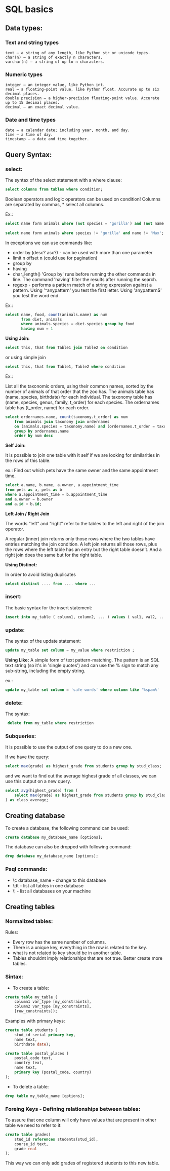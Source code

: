 # SQL basics 

## Data types:

### Text and string types

    text — a string of any length, like Python str or unicode types.
    char(n) — a string of exactly n characters.
    varchar(n) — a string of up to n characters.

### Numeric types
    integer — an integer value, like Python int.
    real — a floating-point value, like Python float. Accurate up to six decimal places.
    double precision — a higher-precision floating-point value. Accurate up to 15 decimal places.
    decimal — an exact decimal value.

### Date and time types
    date — a calendar date; including year, month, and day.
    time — a time of day.
    timestamp — a date and time together.


## Query Syntax:

### select: 
The syntax of the select statement with a where clause:

```sql
select columns from tables where condition;
```

Boolean operators and logic operators can be used on condition!
Columns are separated by commas, * select all columns.

Ex.:

```sql
select name form animals where (not species = 'gorilla') and (not name = 'Max');
    
select name form animals where species != 'gorilla' and name != 'Max';   (just like python operator) 
```

In exceptions we can use commands like:
 - order by  (desc? asc?) - can be used with more than one parameter 
 - limit n offset n (could use for pagination)  
 - group by 
 - having
 - char_length() 
 'Group by' runs before running the other commands in line. The command 'having' filter the results after running the search.
 - regexp - performs a pattern match of a string expression against a pattern. Using '^anypattern' you test the first letter. Using 'anypattern$' you test the word end.
 

Ex.:
```sql
select name, food, count(animals.name) as num 
       from diet, animals 
       where animals.species = diet.species group by food 
       having num = 1
```


**Using Join:**

```sql
select this, that from Table1 join Table2 on condition
```
or using simple join
```sql
select this, that from Table1, Table2 where condition
```

Ex.:

 List all the taxonomic orders, using their common names, sorted by the number of animals of that order that the zoo has. The animals table has (name, species, birthdate) for each individual. The taxonomy table has (name, species, genus, family, t_order) for each species. The ordernames table has (t_order, name) for each order.

```sql
select ordernames.name, count(taxonomy.t_order) as num 
    from animals join taxonomy join ordernames
    on (animals.species = taxonomy.name) and (ordernames.t_order = taxonomy.t_order)
    group by ordernames.name
    order by num desc
```

**Self Join:**

It is possible to join one table with it self if we are looking for similarities in the rows of this table. 

ex.: Find out which pets have the same owner and the same appointment time.

```sql
select a.name, b.name, a.owner, a.appointment_time
from pets as a, pets as b
where a.appointment_time = b.appointment_time 
and a.owner = b.owner
and a.id < b.id; 
```

**Left Join / Right Join**


The words “left” and “right” refer to the tables to the left and right of the join operator. 

A regular (inner) join returns only those rows where the two tables have entries matching the join condition. 
A left join returns all those rows, plus the rows where the left table has an entry but the right table doesn’t. 
And a right join does the same but for the right table.



**Using Distinct:**

In order to avoid listing duplicates

```sql
select distinct .... from .... where ...
```


### insert: 
    
The basic syntax for the insert statement:
    
```sql
insert into my_table ( column1, column2, ... ) values ( val1, val2, ... );
```

### update:

The syntax of the update statement:

```sql
update my_table set column = my_value where restriction ;
```

**Using Like:**
 A simple form of text pattern-matching.
 The pattern is an SQL text string (so it's in 'single quotes') and can use the % sign to match any sub-string, including the empty string.

ex.: 
```sql
update my_table set column = 'safe words' where column like '%spam%'
```

### delete:

The syntax:

```sql
 delete from my_table where restriction 
```


### Subqueries:

It is possible to use the output of one query to do a new one.

If we have the query:
```sql
select max(grade) as highest_grade from students group by stud_class;
```
and we want to find out the average highest grade of all classes, we can use this output on a new query.

```sql
select avg(highest_grade) from (
    select max(grade) as highest_grade from students group by stud_class
) as class_average;
```


## Creating database

To create a database, the following command can be used:
```sql
create database my_database_name [options];
```

The database can also be dropped with following command:
```sql
drop database my_database_name [options];
```

### Psql commands:

- \c database_name - change to this database
- \dt - list all tables in one database 
- \l - list all databases on your machine


## Creating tables

### Normalized tables:

Rules:
- Every row has the same number of columns.
- There is a unique key, everything in the row is related to the key.
- what is not related to key should be in another table.
- Tables shouldnt imply relationships that are not true. Better create more tables.

### Sintax:

- To create a table:
```sql
create table my_table (
    column1 var_type [my_constraints],
    column2 var_type [my_constraints],
    [row_constraints]);
```

Examples with primary keys:
```sql
create table students (
    stud_id serial primary key,
    name text,
    birthdate date);    
```
```sql
create table postal_places (
    postal_code text,
    country text,
    name text,
    primary key (postal_code, country)
);    
```

- To delete a table:
```sql
drop table my_table_name [options];
```

### Foreing Keys - Defining relationships between tables:

To assure that one column will only have values that are present in other table we need to refer to it:

```sql
create table grades( 
    stud_id references students(stud_id),
    course_id text,
    grade real
);
```

This way we can only add grades of registered students to this new table. 

